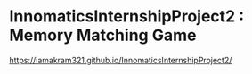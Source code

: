 # InnomaticsInternshipProject2 : Memory Matching Game
https://iamakram321.github.io/InnomaticsInternshipProject2/
